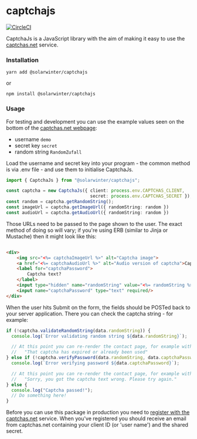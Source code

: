 # captchajs

[![CircleCI](https://circleci.com/gh/arafel/CaptchaJs.svg?style=svg)](https://circleci.com/gh/arafel/CaptchaJs)

CaptchaJs is a JavaScript library with the aim of making it easy to
use the [captchas.net](http://captchas.net) service.

### Installation

```
yarn add @solarwinter/captchajs
```

or

```
npm install @solarwinter/captchajs
```

### Usage

For testing and development you can use the example values seen on the bottom of the
[captchas.net webpage](http://captchas.net/registration/):

* username `demo`
* secret key `secret`
* random string `RandomZufall`

Load the username and secret key into your program - the common method is via .env file - and use
them to initialise CaptchaJs.

```typescript
import { CaptchaJs } from "@solarwinter/captchajs";

const captcha = new CaptchaJs({ client: process.env.CAPTCHAS_CLIENT,
                                secret: process.env.CAPTCHAS_SECRET });
const random = captcha.getRandomString();
const imageUrl = captcha.getImageUrl({ randomString: random })
const audioUrl = captcha.getAudioUrl({ randomString: random })
```

Those URLs need to be passed to the page shown to the user. The exact method of doing so will vary; if you're using
ERB (similar to Jinja or Mustache) then it might look like this:

```html

<div>
    <img src="<%= captchaImageUrl %>" alt="Captcha image">
    <a href="<%= captchaAudioUrl %>" alt="Audio version of captcha">Captcha audio</a>
    <label for="captchaPassword">
        Captcha text?
    </label>
    <input type="hidden" name="randomString" value="<%= randomString %>"/>
    <input name="captchaPassword" type="text" required/>
</div>
```

When the user hits Submit on the form, the fields should be POSTed back to your server application. There you can check
the captcha string - for example:

```typescript
if (!captcha.validateRandomString(data.randomString)) {
  console.log(`Error validating random string ${data.randomString}`);

  // At this point you can re-render the contact page, for example with error text:
  //   "That captcha has expired or already been used"
} else if (!captcha.verifyPassword(data.randomString, data.captchaPassword)) {
  console.log(`Error verifying password ${data.captchaPassword}`);

  // At this point you can re-render the contact page, for example with error text:
  //   "Sorry, you got the captcha text wrong. Please try again."
} else {
  console.log("Captcha passed!");
  // Do something here!
}
```

Before you can use this package in production you need to [register with the
captchas.net](http://captchas.net/registration/) service. When you've registered you should receive an email from
captchas.net
containing your client ID (or 'user name') and the shared secret.
